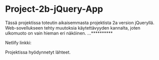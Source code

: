 # Project-2b-jQuery-App

Tässä projektissa toteutin aikaisemmasta projektista 2a version jQueryllä. 
Web-sovellukseen tehty muutoksia käytettävyyden kannalta, joten ulkomuoto on vain hieman eri näköinen.
...**********

Netlify linkki:

Projektissa hyödynnetyt lähteet.
